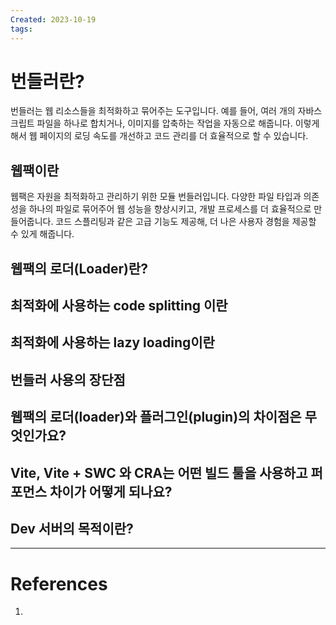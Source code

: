 ```yaml
---
Created: 2023-10-19
tags:
---
```

# 번들러란?
번들러는 웹 리소스들을 최적화하고 묶어주는 도구입니다. 예를 들어, 여러 개의 자바스크립트 파일을 하나로 합치거나, 이미지를 압축하는 작업을 자동으로 해줍니다. 이렇게 해서 웹 페이지의 로딩 속도를 개선하고 코드 관리를 더 효율적으로 할 수 있습니다.
## 웹팩이란
웹팩은 자원을 최적화하고 관리하기 위한 모듈 번들러입니다. 다양한 파일 타입과 의존성을 하나의 파일로 묶어주어 웹 성능을 향상시키고, 개발 프로세스를 더 효율적으로 만들어줍니다. 코드 스플리팅과 같은 고급 기능도 제공해, 더 나은 사용자 경험을 제공할 수 있게 해줍니다.
## 웹팩의 로더(Loader)란?
## 최적화에 사용하는 code splitting 이란
## 최적화에 사용하는 lazy loading이란
## 번들러 사용의 장단점
## 웹팩의 로더(loader)와 플러그인(plugin)의 차이점은 무엇인가요?
## Vite, Vite + SWC 와 CRA는 어떤 빌드 툴을 사용하고 퍼포먼스 차이가 어떻게 되나요?
## Dev 서버의 목적이란?

---
# References
1. 